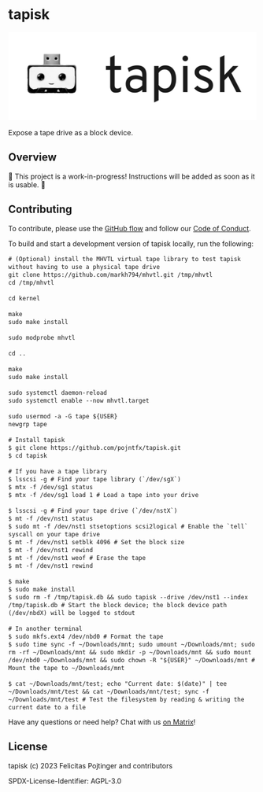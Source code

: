 # tapisk

![Logo](./docs/logo-readme.png)

Expose a tape drive as a block device.

## Overview

🚧 This project is a work-in-progress! Instructions will be added as soon as it is usable. 🚧

## Contributing

To contribute, please use the [GitHub flow](https://guides.github.com/introduction/flow/) and follow our [Code of Conduct](./CODE_OF_CONDUCT.md).

To build and start a development version of tapisk locally, run the following:

```shell
# (Optional) install the MHVTL virtual tape library to test tapisk without having to use a physical tape drive
git clone https://github.com/markh794/mhvtl.git /tmp/mhvtl
cd /tmp/mhvtl

cd kernel

make
sudo make install

sudo modprobe mhvtl

cd ..

make
sudo make install

sudo systemctl daemon-reload
sudo systemctl enable --now mhvtl.target

sudo usermod -a -G tape ${USER}
newgrp tape

# Install tapisk
$ git clone https://github.com/pojntfx/tapisk.git
$ cd tapisk

# If you have a tape library
$ lsscsi -g # Find your tape library (`/dev/sgX`)
$ mtx -f /dev/sg1 status
$ mtx -f /dev/sg1 load 1 # Load a tape into your drive

$ lsscsi -g # Find your tape drive (`/dev/nstX`)
$ mt -f /dev/nst1 status
$ sudo mt -f /dev/nst1 stsetoptions scsi2logical # Enable the `tell` syscall on your tape drive
$ mt -f /dev/nst1 setblk 4096 # Set the block size
$ mt -f /dev/nst1 rewind
$ mt -f /dev/nst1 weof # Erase the tape
$ mt -f /dev/nst1 rewind

$ make
$ sudo make install
$ sudo rm -f /tmp/tapisk.db && sudo tapisk --drive /dev/nst1 --index /tmp/tapisk.db # Start the block device; the block device path (/dev/nbdX) will be logged to stdout

# In another terminal
$ sudo mkfs.ext4 /dev/nbd0 # Format the tape
$ sudo time sync -f ~/Downloads/mnt; sudo umount ~/Downloads/mnt; sudo rm -rf ~/Downloads/mnt && sudo mkdir -p ~/Downloads/mnt && sudo mount /dev/nbd0 ~/Downloads/mnt && sudo chown -R "${USER}" ~/Downloads/mnt # Mount the tape to ~/Downloads/mnt

$ cat ~/Downloads/mnt/test; echo "Current date: $(date)" | tee ~/Downloads/mnt/test && cat ~/Downloads/mnt/test; sync -f ~/Downloads/mnt/test # Test the filesystem by reading & writing the current date to a file
```

Have any questions or need help? Chat with us [on Matrix](https://matrix.to/#/#tapisk:matrix.org?via=matrix.org)!

## License

tapisk (c) 2023 Felicitas Pojtinger and contributors

SPDX-License-Identifier: AGPL-3.0
